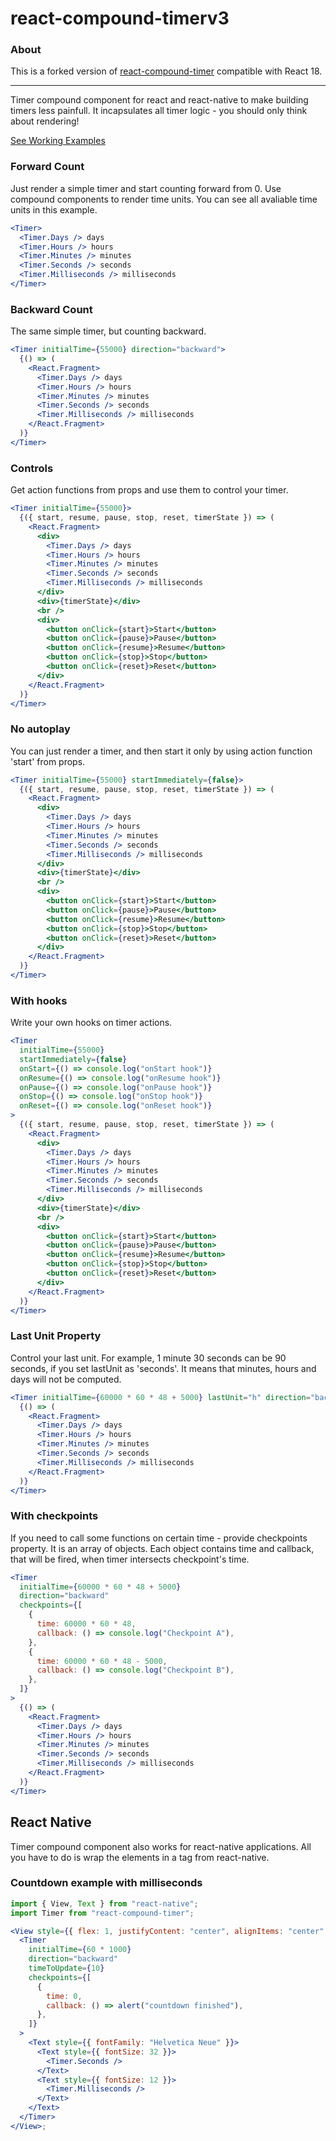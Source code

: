 # react-compound-timerv3

### About

This is a forked version of [react-compound-timer](https://github.com/the-black-viper/react-compound-timer) compatible with React 18.

---

Timer compound component for react and react-native to make building timers less painfull.
It incapsulates all timer logic - you should only think about rendering!

[See Working Examples](https://volkov97.github.io/react-compound-timer/)

### Forward Count

Just render a simple timer and start counting forward from 0. Use compound components to render time units.
You can see all avaliable time units in this example.

```jsx
<Timer>
  <Timer.Days /> days
  <Timer.Hours /> hours
  <Timer.Minutes /> minutes
  <Timer.Seconds /> seconds
  <Timer.Milliseconds /> milliseconds
</Timer>
```

### Backward Count

The same simple timer, but counting backward.

```jsx
<Timer initialTime={55000} direction="backward">
  {() => (
    <React.Fragment>
      <Timer.Days /> days
      <Timer.Hours /> hours
      <Timer.Minutes /> minutes
      <Timer.Seconds /> seconds
      <Timer.Milliseconds /> milliseconds
    </React.Fragment>
  )}
</Timer>
```

### Controls

Get action functions from props and use them to control your timer.

```jsx
<Timer initialTime={55000}>
  {({ start, resume, pause, stop, reset, timerState }) => (
    <React.Fragment>
      <div>
        <Timer.Days /> days
        <Timer.Hours /> hours
        <Timer.Minutes /> minutes
        <Timer.Seconds /> seconds
        <Timer.Milliseconds /> milliseconds
      </div>
      <div>{timerState}</div>
      <br />
      <div>
        <button onClick={start}>Start</button>
        <button onClick={pause}>Pause</button>
        <button onClick={resume}>Resume</button>
        <button onClick={stop}>Stop</button>
        <button onClick={reset}>Reset</button>
      </div>
    </React.Fragment>
  )}
</Timer>
```

### No autoplay

You can just render a timer, and then start it only by using action function 'start' from props.

```jsx
<Timer initialTime={55000} startImmediately={false}>
  {({ start, resume, pause, stop, reset, timerState }) => (
    <React.Fragment>
      <div>
        <Timer.Days /> days
        <Timer.Hours /> hours
        <Timer.Minutes /> minutes
        <Timer.Seconds /> seconds
        <Timer.Milliseconds /> milliseconds
      </div>
      <div>{timerState}</div>
      <br />
      <div>
        <button onClick={start}>Start</button>
        <button onClick={pause}>Pause</button>
        <button onClick={resume}>Resume</button>
        <button onClick={stop}>Stop</button>
        <button onClick={reset}>Reset</button>
      </div>
    </React.Fragment>
  )}
</Timer>
```

### With hooks

Write your own hooks on timer actions.

```jsx
<Timer
  initialTime={55000}
  startImmediately={false}
  onStart={() => console.log("onStart hook")}
  onResume={() => console.log("onResume hook")}
  onPause={() => console.log("onPause hook")}
  onStop={() => console.log("onStop hook")}
  onReset={() => console.log("onReset hook")}
>
  {({ start, resume, pause, stop, reset, timerState }) => (
    <React.Fragment>
      <div>
        <Timer.Days /> days
        <Timer.Hours /> hours
        <Timer.Minutes /> minutes
        <Timer.Seconds /> seconds
        <Timer.Milliseconds /> milliseconds
      </div>
      <div>{timerState}</div>
      <br />
      <div>
        <button onClick={start}>Start</button>
        <button onClick={pause}>Pause</button>
        <button onClick={resume}>Resume</button>
        <button onClick={stop}>Stop</button>
        <button onClick={reset}>Reset</button>
      </div>
    </React.Fragment>
  )}
</Timer>
```

### Last Unit Property

Control your last unit. For example, 1 minute 30 seconds can be 90 seconds, if you set lastUnit as 'seconds'.
It means that minutes, hours and days will not be computed.

```jsx
<Timer initialTime={60000 * 60 * 48 + 5000} lastUnit="h" direction="backward">
  {() => (
    <React.Fragment>
      <Timer.Days /> days
      <Timer.Hours /> hours
      <Timer.Minutes /> minutes
      <Timer.Seconds /> seconds
      <Timer.Milliseconds /> milliseconds
    </React.Fragment>
  )}
</Timer>
```

### With checkpoints

If you need to call some functions on certain time - provide checkpoints property. It is an array of objects.
Each object contains time and callback, that will be fired, when timer intersects checkpoint's time.

```jsx
<Timer
  initialTime={60000 * 60 * 48 + 5000}
  direction="backward"
  checkpoints={[
    {
      time: 60000 * 60 * 48,
      callback: () => console.log("Checkpoint A"),
    },
    {
      time: 60000 * 60 * 48 - 5000,
      callback: () => console.log("Checkpoint B"),
    },
  ]}
>
  {() => (
    <React.Fragment>
      <Timer.Days /> days
      <Timer.Hours /> hours
      <Timer.Minutes /> minutes
      <Timer.Seconds /> seconds
      <Timer.Milliseconds /> milliseconds
    </React.Fragment>
  )}
</Timer>
```

## React Native

Timer compound component also works for react-native applications. All you have to do is wrap the elements in a <Text> tag from react-native.

### Countdown example with milliseconds

```jsx
import { View, Text } from "react-native";
import Timer from "react-compound-timer";

<View style={{ flex: 1, justifyContent: "center", alignItems: "center" }}>
  <Timer
    initialTime={60 * 1000}
    direction="backward"
    timeToUpdate={10}
    checkpoints={[
      {
        time: 0,
        callback: () => alert("countdown finished"),
      },
    ]}
  >
    <Text style={{ fontFamily: "Helvetica Neue" }}>
      <Text style={{ fontSize: 32 }}>
        <Timer.Seconds />
      </Text>
      <Text style={{ fontSize: 12 }}>
        <Timer.Milliseconds />
      </Text>
    </Text>
  </Timer>
</View>;
```
